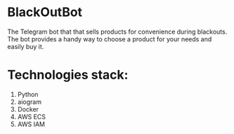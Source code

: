 # BlackOutBot

The Telegram bot that that sells products for convenience during blackouts.
The bot provides a handy way to choose a product for your needs and easily buy it.

# Technologies stack:
  1. Python
  2. aiogram
  3. Docker
  4. AWS ECS
  5. AWS IAM
  
 
